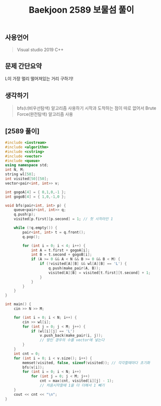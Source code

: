 ﻿---
title: "Baekjoon 2589 보물섬 풀이"
categories: Algorithm
comments: true
---

## 사용언어
 > Visual studio 2019 C++ 

## 문제 간단요약
L이 가장 멀리 떨어져있는 거리 구하기!

## 생각하기
  > bfs(너비우선탐색) 알고리즘 사용하기
  > 시작과 도착하는 점이 따로 없어서 Brute Force(완전탐색) 알고리즘 사용

## [2589 풀이]

```c++
#include <iostream>
#include <algorithm>
#include <cstring>
#include <vector>
#include <queue>
using namespace std;
int N, M;
string wl[50];
int visited[50][50];
vector<pair<int, int>> v;

int gogoA[4] = { 0,1,0,-1 };
int gogoB[4] = { 1,0,-1,0 };

void bfs(pair<int, int> p) {
	queue<pair<int, int>> q;
	q.push(p);
	visited[p.first][p.second] = 1; // 첫 시작라인 1

	while (!q.empty()) {
		pair<int, int> t = q.front();
		q.pop();

		for (int i = 0; i < 4; i++) {
			int A = t.first + gogoA[i];
			int B = t.second + gogoB[i];
			if (A >= 0 && A < N && B >= 0 && B < M) {
				if (!visited[A][B] && wl[A][B] == 'L') {
					q.push(make_pair(A, B));
					visited[A][B] = visited[t.first][t.second] + 1;
				}
			}
		}
	}
}

int main() {
	cin >> N >> M;

	for (int i = 0; i < N; i++) {
		cin >> wl[i];
		for (int j = 0; j < M; j++) {
			if (wl[i][j] == 'L')
				v.push_back(make_pair(i, j)); 
				// 땅인 경우의 수를 vector에 넣는다
		}
	}
	int cnt = 0;
	for (int i = 0; i < v.size(); i++) {
		memset(visited, false, sizeof(visited)); // 각각할때마다 초기화
		bfs(v[i]);
		for (int i = 0; i < N; i++)
			for (int j = 0; j < M; j++)
				cnt = max(cnt, visited[i][j] - 1); 
				// 처음시작할때 1을 더 더해서 1 빼기
	}
	cout << cnt << "\n";
}
```